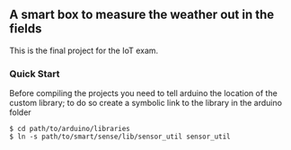 ## A smart box to measure the weather out in the fields

This is the final project for the IoT exam.

### Quick Start

Before compiling the projects you need to tell arduino the location of the custom library; to do so create a symbolic link to the library in the arduino folder

```console
$ cd path/to/arduino/libraries
$ ln -s path/to/smart/sense/lib/sensor_util sensor_util
```